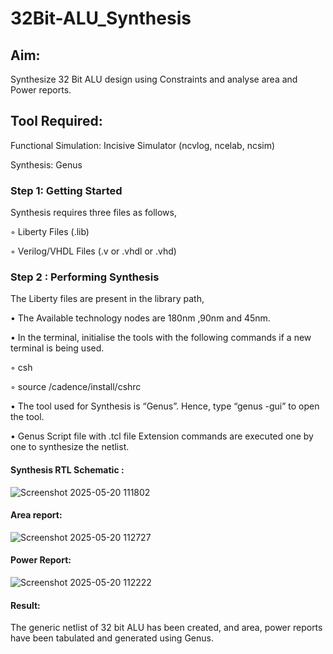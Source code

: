 # 32Bit-ALU_Synthesis

## Aim:

Synthesize 32 Bit ALU design using Constraints and analyse area and Power reports.

## Tool Required:

Functional Simulation: Incisive Simulator (ncvlog, ncelab, ncsim)

Synthesis: Genus

### Step 1: Getting Started

Synthesis requires three files as follows,

◦ Liberty Files (.lib)

◦ Verilog/VHDL Files (.v or .vhdl or .vhd)

### Step 2 : Performing Synthesis

The Liberty files are present in the library path,

• The Available technology nodes are 180nm ,90nm and 45nm.

• In the terminal, initialise the tools with the following commands if a new terminal is being
used.

◦ csh

◦ source /cadence/install/cshrc

• The tool used for Synthesis is “Genus”. Hence, type “genus -gui” to open the tool.

• Genus Script file with .tcl file Extension commands are executed one by one to synthesize the netlist.

#### Synthesis RTL Schematic :
![Screenshot 2025-05-20 111802](https://github.com/user-attachments/assets/1e038154-14c8-40f7-818e-a4761929232c)


#### Area report:
![Screenshot 2025-05-20 112727](https://github.com/user-attachments/assets/cebeeb50-67fa-4ab7-b3da-b05d02812349)


#### Power Report:
![Screenshot 2025-05-20 112222](https://github.com/user-attachments/assets/4393bed4-18b3-4abc-80df-1c79bcc9ec51)


#### Result: 

The generic netlist of 32 bit ALU  has been created, and area, power reports have been tabulated and generated using Genus.
